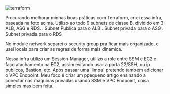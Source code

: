 ![terraform](https://github.com/paulodisfarce/tier3-application/assets/83657152/737074a1-4f60-4c58-9414-37ee47558d56)

Procurando melhorar minhas boas práticas com Terraform, criei essa infra, baseada na foto acima. 
Utilizo ao todo 9 subnets de classe B, dividido em 3: ALB, ASG e RDS.
  . Subnet Publica para o ALB
  . Subnet privada para o ASG
  . Subnet privada para o RDS

No module network separei o security group pra ficar mais organizado, e usei locals para criar as regras de forma mais dinamica.

Nessa infra utilizo um Session Manager, utilizo a role entre SSM e EC2 e faço atachamento na EC2, assim evitando usar a porta 22/SSH, ou ip publicos, Bastion, etc. Após passar uma 'limpa' pretendo também adicionar o VPC Endpoint. 
Meu foco é criar um ppequeno artigo ensinando a conectar nas maquinas privadas usando SSM e VPC Endpoint, coisa simples mas bem feita.
